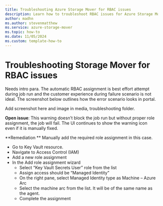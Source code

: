 ```yaml
---
title: Troubleshooting Azure Storage Mover for RBAC issues
description: Learn how to troubleshoot RBAC issues for Azure Storage Mover.
author: madhn
ms.author: stevenmatthew
ms.service: azure-storage-mover
ms.topic: how-to
ms.date: 11/05/2024
ms.custom: template-how-to
---
```


# Troubleshooting Storage Mover for RBAC issues

Needs intro para.
The automatic RBAC assignment is best effort attempt during job run and the customer experience during failure scenario is not ideal. The screenshot below outlines how the error scenario looks in portal.  

Add screenshot here and image in media, troubleshooting folder.

**Open issue**: This warning doesn’t block the job run but without proper role assignment, the job will fail. The UI continues to show the warning icon even if it is manually fixed. 

**Remediation **
Manually add the required role assignment in this case.  
* Go to Key Vault resource.
* Navigate to Access Control (IAM)
* Add a new role assignment
* In the Add role assignment wizard
   * Select “Key Vault Secrets User” role from the list
   * Assign access should be “Managed Identity”
   * On the right pane, select Managed Identity type as Machine – Azure Arc
   * Select the machine arc from the list. It will be of the same name as the agent.
   * Complete the assignment 
